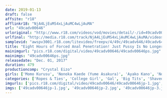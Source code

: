 ```yaml
---
date: 2019-01-13
draft: false
affsite: "r18"
afflinkr18: "NjA4LjEuMS4xLjAuMC4wLjAuMA"
url: "49cadv00646"
urloriginal: "http://www.r18.com/videos/vod/movies/detail/-/id=49cadv00646"
urlfinal: "http://media.r18.com/track/NjA4LjEuMS4xLjAuMC4wLjAuMA/videos/vod/movies/detail/-/id=49cadv00646"
samplevid: "awspv3001.r18.com/litevideo/freepv/4/49c/49cadv646/49cadv646_dmb_w.mp4"
title: "Eight Hours of Forced Anal Penetration! Just Pussy Is No Longer Sufficient!!"
mainimgurl: "pics.r18.com/digital/video/49cadv00646/49cadv00646ps.jpg"
mainimgs: "49cadv00646ps.jpg"
releasedate: "Dec. 01, 2017"
duration: 479
productioncomp: "Crystal Eizo"
girls: ['Momo Kurusu', 'Nonoka Kaede (Yume Asakura)', 'Ayako Kano', 'Nozomi Baba', 'Yoshimi Miyazaki', 'Maki Hoshikawa', 'Rina Uchimura', 'An Koshi', 'Saki Yokoo', 'Mion Hazuki']
categories: ['Ropes & Ties', 'College Girl', 'Gal', 'Big Tits', 'Shaved Pussy', 'Creampie', 'Anal Play', 'Sex Toys', 'Compilation', 'Over 4 Hours']
imgurls: ['pics.r18.com/digital/video/49cadv00646/49cadv00646jp-1.jpg', 'pics.r18.com/digital/video/49cadv00646/49cadv00646jp-2.jpg', 'pics.r18.com/digital/video/49cadv00646/49cadv00646jp-3.jpg', 'pics.r18.com/digital/video/49cadv00646/49cadv00646jp-4.jpg', 'pics.r18.com/digital/video/49cadv00646/49cadv00646jp-5.jpg', 'pics.r18.com/digital/video/49cadv00646/49cadv00646jp-6.jpg', 'pics.r18.com/digital/video/49cadv00646/49cadv00646jp-7.jpg', 'pics.r18.com/digital/video/49cadv00646/49cadv00646jp-8.jpg', 'pics.r18.com/digital/video/49cadv00646/49cadv00646jp-9.jpg', 'pics.r18.com/digital/video/49cadv00646/49cadv00646jp-10.jpg', 'pics.r18.com/digital/video/49cadv00646/49cadv00646jp-11.jpg', 'pics.r18.com/digital/video/49cadv00646/49cadv00646jp-12.jpg', 'pics.r18.com/digital/video/49cadv00646/49cadv00646jp-13.jpg', 'pics.r18.com/digital/video/49cadv00646/49cadv00646jp-14.jpg', 'pics.r18.com/digital/video/49cadv00646/49cadv00646jp-15.jpg', 'pics.r18.com/digital/video/49cadv00646/49cadv00646jp-16.jpg', 'pics.r18.com/digital/video/49cadv00646/49cadv00646jp-17.jpg', 'pics.r18.com/digital/video/49cadv00646/49cadv00646jp-18.jpg', 'pics.r18.com/digital/video/49cadv00646/49cadv00646jp-19.jpg', 'pics.r18.com/digital/video/49cadv00646/49cadv00646jp-20.jpg']
imgs: ['49cadv00646jp-1.jpg', '49cadv00646jp-2.jpg', '49cadv00646jp-3.jpg', '49cadv00646jp-4.jpg', '49cadv00646jp-5.jpg', '49cadv00646jp-6.jpg', '49cadv00646jp-7.jpg', '49cadv00646jp-8.jpg', '49cadv00646jp-9.jpg', '49cadv00646jp-10.jpg', '49cadv00646jp-11.jpg', '49cadv00646jp-12.jpg', '49cadv00646jp-13.jpg', '49cadv00646jp-14.jpg', '49cadv00646jp-15.jpg', '49cadv00646jp-16.jpg', '49cadv00646jp-17.jpg', '49cadv00646jp-18.jpg', '49cadv00646jp-19.jpg', '49cadv00646jp-20.jpg']
---
```

